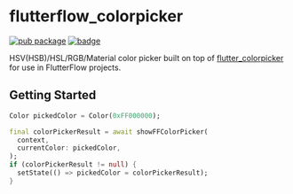 # flutterflow_colorpicker

[![pub package](https://img.shields.io/pub/v/flutterflow_colorpicker?include_prereleases.svg "FlutterFlow Color Picker")](https://pub.dev/packages/flutterflow_colorpicker)
[![badge](https://img.shields.io/badge/%20built%20with-%20%E2%9D%A4-ff69b4.svg "build with love")](https://github.com/FlutterFlow/flutterflow_colorpicker)

HSV(HSB)/HSL/RGB/Material color picker built on top of [flutter_colorpicker](https://pub.dev/packages/flutterflow_colorpicker) for use in FlutterFlow projects.

## Getting Started

```dart
Color pickedColor = Color(0xFF000000);

final colorPickerResult = await showFFColorPicker(
  context,
  currentColor: pickedColor,
);
if (colorPickerResult != null) {
  setState(() => pickedColor = colorPickerResult);
}
```

